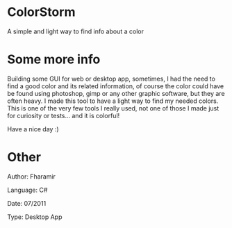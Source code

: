 # ColorStorm
A simple and light way to find info about a color

# Some more info
Building some GUI for web or desktop app, sometimes, I had the need to find a good color and its related information, of course the color could have be found using photoshop, gimp or any other graphic software, but they are often heavy. I made this tool to have a light way to find my needed colors. This is one of the very few tools I really used, not one of those I made just for curiosity or tests... and it is colorful!

Have a nice day :)

# Other
Author: Fharamir

Language: C#

Date: 07/2011

Type: Desktop App
